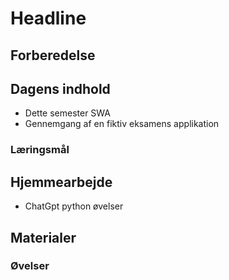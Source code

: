 <script src="https://code.jquery.com/jquery-3.2.1.min.js"></script>
<script src="script.js"></script>

# Headline

## Forberedelse


## Dagens indhold
- Dette semester SWA
- Gennemgang af en fiktiv eksamens applikation
### Læringsmål

## Hjemmearbejde
* ChatGpt python øvelser

## Materialer

### Øvelser

